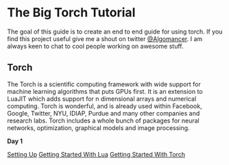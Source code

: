 # The Big Torch Tutorial

The goal of this guide is to create an end to end guide for using torch. If you find this project useful give me a shout on twitter [@Algomancer](https://twitter.com/Algomancer). I am always keen to chat to cool people working on awesome stuff.

## Torch 

The Torch is a scientific computing framework with wide support for machine learning algorithms that puts GPUs first. It is an extension to LuaJIT which adds support for n dimensional arrays and numerical computing. Torch is wonderful, and is already used within Facebook, Google, Twitter, NYU, IDIAP, Purdue and many other companies and research labs. Torch includes a whole bunch of packages for neural networks, optimization, graphical models and image processing. 


**Day 1**

[Setting Up](https://github.com/Algomancer/The-Big-Torch-Tutorial/blob/master/Day-1/0%20-%20Setting%20Up.md)
[Getting Started With Lua](https://github.com/Algomancer/The-Big-Torch-Tutorial/blob/master/Day-1/1%20-%20Getting%20Started%20with%20Lua.md)
[Getting Started With Torch](https://github.com/Algomancer/The-Big-Torch-Tutorial/blob/master/Day-1/2%20-%20Getting%20Started%20With%20Torch.md)
